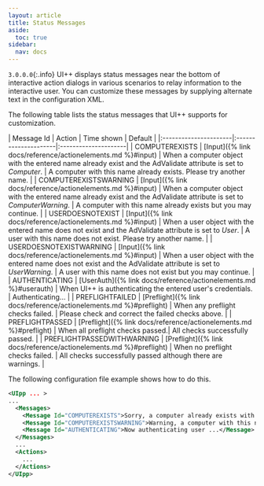 ```yaml
---
layout: article
title: Status Messages
aside:
  toc: true
sidebar:
  nav: docs
---
```


`3.0.0.0`{:.info} UI++ displays status messages near the bottom of interactive action dialogs in various scenarios to relay information to the interactive user. You can customize these messages by supplying alternate text in the configuration XML.

The following table lists the status messages that UI++ supports for customization.

| Message Id | Action | Time shown | Default |
|:----------------------|:---------------------|:---------------------| 
| COMPUTEREXISTS | [Input]({% link docs/reference/actionelements.md %}#input) | When a computer object with the entered name already exist and the AdValidate attribute is set to *Computer*. | A computer with this name already exists. Please try another name. |
| COMPUTEREXISTSWARNING | [Input]({% link docs/reference/actionelements.md %}#input) | When a computer object with the entered name already exist and the AdValidate attribute is set to *ComputerWarning*. | A computer with this name already exists but you may continue. |
| USERDOESNOTEXIST | [Input]({% link docs/reference/actionelements.md %}#input) | When a user object with the entered name does not exist and the AdValidate attribute is set to *User*. | A user with this name does not exist. Please try another name. |
| USERDOESNOTEXISTWARNING | [Input]({% link docs/reference/actionelements.md %}#input) | When a user object with the entered name does not exist and the AdValidate attribute is set to *UserWarning*. | A user with this name does not exist but you may continue. |
| AUTHENTICATING | [UserAuth]({% link docs/reference/actionelements.md %}#userauth) | When UI++ is authenticating the entered user's credentials. | Authenticating... |
| PREFLIGHTFAILED | [Preflight]({% link docs/reference/actionelements.md %}#preflight) | When any preflight checks failed. | Please check and correct the failed checks above. |
| PREFLIGHTPASSED | [Preflight]({% link docs/reference/actionelements.md %}#preflight) | When all preflight checks passed.| All checks successfully passed. |
| PREFLIGHTPASSEDWITHWARNING | [Preflight]({% link docs/reference/actionelements.md %}#preflight) | When no preflight checks failed. | All checks successfully passed although there are warnings. |

The following configuration file example shows how to do this.

~~~ xml
<UIpp ... >
...
  <Messages>
    <Message Id="COMPUTEREXISTS">Sorry, a computer already exists with that name. Please try another name.</Message>
    <Message Id="COMPUTEREXISTSWARNING">Warning, a computer with this name already exists but you may continue if desired.</Message>
    <Message Id="AUTHENTICATING">Now authenticating user ...</Message>
  </Messages>
  ...
  <Actions>
    ...
  </Actions>
</UIpp>
~~~